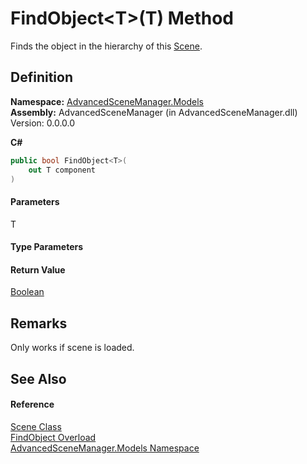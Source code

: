 # FindObject\<T>(T) Method

Finds the object in the hierarchy of this [Scene](T_AdvancedSceneManager_Models_Scene.md).

## Definition

**Namespace:** [AdvancedSceneManager.Models](N_AdvancedSceneManager_Models.md)\
**Assembly:** AdvancedSceneManager (in AdvancedSceneManager.dll) Version: 0.0.0.0

**C#**

```c#
public bool FindObject<T>(
	out T component
)

```

#### Parameters

&#x20; T&#x20;

#### Type Parameters

#### Return Value

[Boolean](https://learn.microsoft.com/dotnet/api/system.boolean)

## Remarks

Only works if scene is loaded.

## See Also

#### Reference

[Scene Class](T_AdvancedSceneManager_Models_Scene.md)\
[FindObject Overload](Overload_AdvancedSceneManager_Models_Scene_FindObject.md)\
[AdvancedSceneManager.Models Namespace](N_AdvancedSceneManager_Models.md)
